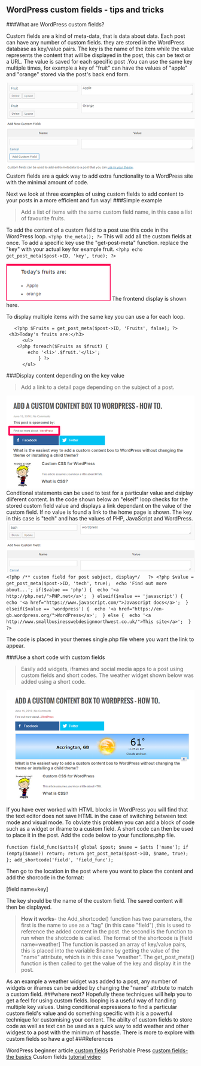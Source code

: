 ## WordPress custom fields - tips and tricks
###What are WordPress custom fields?

Custom fields are a kind of meta-data, that is data about data. Each post can have any number of custom fields. they are stored in the WordPress database as key/value pairs. The key is the name of the item while the value represents the content that will be displayed in the post, this can be text or a URL. The value is saved for each specific post .You can use the same key multiple times, for example a key of "fruit" can have the values of "apple" and "orange" stored via the post's back end form.

![ admin ](https://raw.githubusercontent.com/geoffwhittaker/wordpress-custom-fields/master/custom-fields.png)
Custom fields are a quick way to add extra functionality to a WordPress site with the minimal amount of code.

Next we look at three examples of using custom fields to add content to your posts in a more efficient and fun way!
###Simple example
>Add a list of items with the same custom field name, in this case a list of favourite fruits.

To add the content of a custom field to a post use this code in the WordPress loop.
`<?php the_meta(); ?>`
This will add all the custom fields at once.
To add a specific key use the "get-post-meta" function. replace the "key" with your actual key for example fruit.
`<?php echo get_post_meta($post->ID, 'key', true); ?>`

![Fruits display](https://raw.githubusercontent.com/geoffwhittaker/wordpress-custom-fields/master/fruits_display.png)
The frontend display is shown here.

To display multiple items with the same key you can use a for each loop.

       <?php $Fruits = get_post_meta($post->ID, 'Fruits', false); ?>
	 <h3>Today's fruits are:</h3>
          <ul>
		<?php foreach($Fruits as $fruit) {
			echo '<li>'.$fruit.'</li>';
	         	} ?>
          </ul>
      

###Display content depending on the key value
>Add a link to a detail page depending  on the subject of a post.

![Custom field for post subject](https://raw.githubusercontent.com/geoffwhittaker/wordpress-custom-fields/master/post_subject.png)
Condtional statements can be used to test for a particular value and dsiplay diiferent content. In the code shown below an "elseif" loop checks for the stored custom field value and displays a link dependant on  the value of the custom field. If no value is found a link to the home page is shown.
The key in this case is "tech" and has the values of PHP, JavaScript and WordPress.
![ back end custom field entry](https://raw.githubusercontent.com/geoffwhittaker/wordpress-custom-fields/master/back-end-tech-field.png)
`<?php /** custom field for post subject, display*/   ?>
    <?php $value = get_post_meta($post->ID, 'tech', true); 
	echo 'Find out more about...';
if($value == 'php') { 
echo '<a http://php.net/">PHP.net</a>'; 
} elseif($value == 'javascript') { 
echo '<a href="https://www.javascript.com/">Javascript docs</a>'; 
} elseif($value == 'wordpress') { 
echo '<a href="https://en-gb.wordpress.org/">WordPress</a>'; 
} else { 
echo '<a http://www.smallbusinesswebdesignnorthwest.co.uk/">This site</a>'; 
} 
?> `

The code is placed in your themes single.php file where you want the link to appear. 

###Use a short code with custom fields
>Easily add widgets, iframes and social media apps to a post using custom fields and short codes. The weather widget shown below was added using a short code.

![Weather app](https://raw.githubusercontent.com/geoffwhittaker/wordpress-custom-fields/master/weather_app.png)

If you have ever worked with HTML blocks in WordPress you will find that the text editor does not save HTML in the case of switching between text mode and visual mode. To obviate this problem you can add a block of code such as a widget or iframe to a custom field. A short code can then be used to place it in the post.
 Add the code below to your functions.php file.
 
`function field_func($atts){
			global $post;
			$name = $atts ['name'];
			if (empty($name)) return;
			return get_post_meta($post->ID, $name, true);
			};
        add_shortcode('field', 'field_func');`
        
 Then go to the location in the post where you want to place the content and add the shorcode in the format:
 
 [field name=key]
 
The key should be the name of the custom field. The saved content will then be displayed.
>**How it works**- the Add_shortcode() function has two parameters, the first is the name to use as a "tag" (in this case "field") ,this is used to reference the added content in the post. the second is the function to run when the shotcode is called. The format of the shortcode is  [field name=weather]
The  function is passed an array of key/value pairs, this is placed into the variable $name by getting the value of the "name" attribute, which is in this case "weather".
The get_post_meta() function is then called to get the value of the key and display it in the post.

As an example a weather widget was added to a post, any number of widgets or iframes can be added by changing the "name" attrbute to match a custom field.
###where next?
Hopefully these techniques will help you to get a feel for using custom fields. looping is a useful way of handling multiple key values. 
Using conditional expressions to find a particular custom field's value and do something specific with it is a powerful technique for customising your content.
The abilty of custom fields to store code as well as text can be used as a quick way to add weather and other widgest to a post with the  minimum of hasstle. There is more to explore with custom fields so have a go!
###References

WordPress beginner article[ custom fields](https://github.com/geoffwhittaker/wordpress-custom-fields/blob/master/custom-fields.png)
Perishable Press [custom fields- the basics](https://perishablepress.com/wordpress-custom-fields-tutorial/)
Custom fields [tutorial video](https://www.youtube.com/watch?v=UBMFOQWD0vw)
